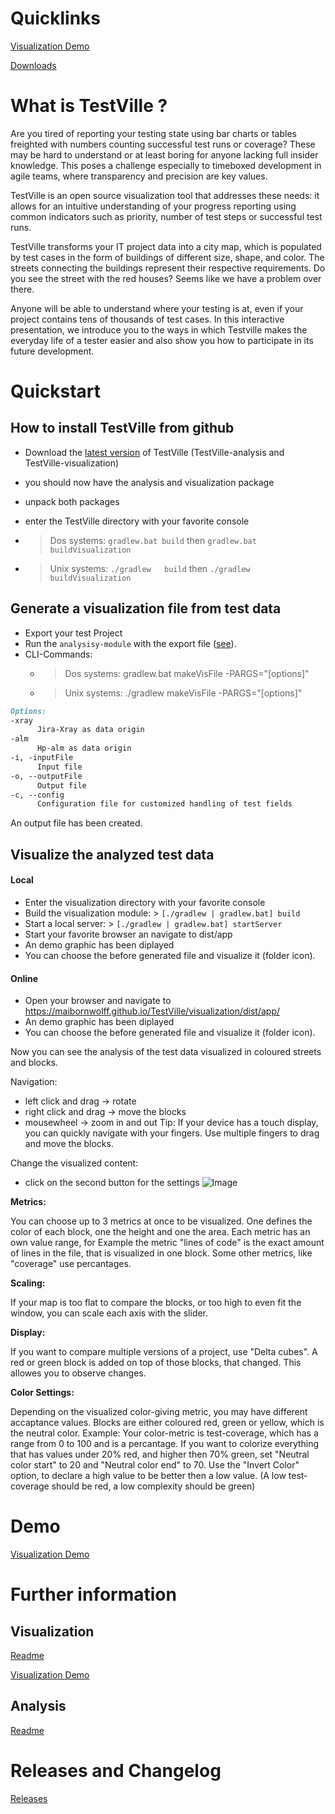 # Quicklinks

[Visualization Demo](visualization/dist/app/)

[Downloads](https://github.com/MaibornWolff/TestVille/releases)

# What is TestVille ?

Are you tired of reporting your testing state using bar charts or tables freighted with numbers counting successful test runs or coverage? These may be hard to understand or at least boring for anyone lacking full insider knowledge. This poses a challenge especially to timeboxed development in agile teams, where transparency and precision are key values.

TestVille is an open source visualization tool that addresses these needs: it allows for an intuitive understanding of your progress reporting using common indicators such as priority, number of test steps or successful test runs.

TestVille transforms your IT project data into a city map, which is populated by test cases in the form of buildings of different size, shape, and color. The streets connecting the buildings represent their respective requirements. Do you see the street with the red houses? Seems like we have a problem over there.

Anyone will be able to understand where your testing is at, even if your project contains tens of thousands of test cases. In this interactive presentation, we introduce you to the ways in which Testville makes the everyday life of a tester easier and also show you how to participate in its future development.

# Quickstart


## How to install TestVille from github

- Download the [latest version](https://github.com/MaibornWolff/TestVille/releases/latest) of TestVille (TestVille-analysis and TestVille-visualization)
- you should now have the analysis and visualization package 
- unpack both packages
- enter the TestVille directory with your favorite console

- > Dos  systems: `gradlew.bat build` then `gradlew.bat buildVisualization`
- > Unix systems: `./gradlew   build` then `./gradlew   buildVisualization`

## Generate a visualization file from test data

* Export your test Project
* Run the `analysisy-module` with the export file ([see](https://github.com/MaibornWolff/TestVille/tree/master/analysis)).
* CLI-Commands:
  - > Dos  systems: gradlew.bat makeVisFile -PARGS="[options]"
  - > Unix systems: ./gradlew   makeVisFile -PARGS="[options]"
```markdown
Options:
-xray
      Jira-Xray as data origin
-alm
      Hp-alm as data origin
-i, -inputFile
      Input file
-o, --outputFile
      Output file
-c, --config
      Configuration file for customized handling of test fields
```
 
An output file has been created.

## Visualize the analyzed test data


#### Local
* Enter the visualization directory with your favorite console
* Build the visualization module: > `[./gradlew | gradlew.bat] build`
* Start a local server: > `[./gradlew | gradlew.bat] startServer`
* Start your favorite browser an navigate to dist/app
* An demo graphic has been diplayed
* You can choose the before generated file and visualize it (folder icon).

#### Online
* Open your browser and navigate to https://maibornwolff.github.io/TestVille/visualization/dist/app/
* An demo graphic has been diplayed
* You can choose the before generated file and visualize it (folder icon).

Now you can see the analysis of the test data visualized in coloured streets and blocks. 

Navigation:
- left click and drag -> rotate 
- right click and drag -> move the blocks
- mousewheel -> zoom in and out
Tip: If your device has a touch display, you can quickly navigate with your fingers. Use multiple fingers to drag and move the blocks. 

Change the visualized content:
- click on the second button for the settings
![Image](images/screenshot_visu2.PNG)

**Metrics:**

You can choose up to 3 metrics at once to be visualized. One defines the color of each block, one the height and one the area.
Each metric has an own value range, for Example the metric "lines of code" is the exact amount of lines in the file, that is visualized in one block. Some other metrics, like "coverage" use percantages. 

**Scaling:**

If your map is too flat to compare the blocks, or too high to even fit the window, you can scale each axis with the slider.

**Display:**

If you want to compare multiple versions of a project, use "Delta cubes". A red or green block is added on top of those blocks, that changed. This allowes you to observe changes.

**Color Settings:**

Depending on the visualized color-giving metric, you may have different accaptance values. Blocks are either coloured red, green or yellow, which is the neutral color. 
Example: Your color-metric is test-coverage, which has a range from 0 to 100 and is a percantage. 
If you want to colorize everything that has values under 20% red, and higher then 70% green, set "Neutral color start" to 20 and "Neutral color end" to 70. 
Use the "Invert Color" option, to declare a high value to be better then a low value. (A low test-coverage should be red, a low complexity should be green)

# Demo

[Visualization Demo](visualization/dist/app/)

# Further information

## Visualization

[Readme](https://github.com/MaibornWolff/TestVille/tree/master/visualization)

[Visualization Demo](visualization/dist/app/)

## Analysis

[Readme](https://github.com/MaibornWolff/TestVille/tree/master/analysis)

# Releases and Changelog

[Releases](https://github.com/MaibornWolff/TestCharta/releases)
